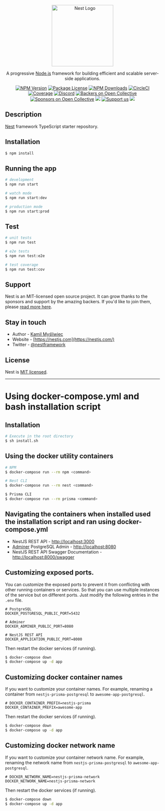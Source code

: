 <p align="center">
  <a href="http://nestjs.com/" target="blank"><img src="https://nestjs.com/img/logo-small.svg" width="200" alt="Nest Logo" /></a>
</p>

[circleci-image]: https://img.shields.io/circleci/build/github/nestjs/nest/master?token=abc123def456
[circleci-url]: https://circleci.com/gh/nestjs/nest

  <p align="center">A progressive <a href="http://nodejs.org" target="_blank">Node.js</a> framework for building efficient and scalable server-side applications.</p>
    <p align="center">
<a href="https://www.npmjs.com/~nestjscore" target="_blank"><img src="https://img.shields.io/npm/v/@nestjs/core.svg" alt="NPM Version" /></a>
<a href="https://www.npmjs.com/~nestjscore" target="_blank"><img src="https://img.shields.io/npm/l/@nestjs/core.svg" alt="Package License" /></a>
<a href="https://www.npmjs.com/~nestjscore" target="_blank"><img src="https://img.shields.io/npm/dm/@nestjs/common.svg" alt="NPM Downloads" /></a>
<a href="https://circleci.com/gh/nestjs/nest" target="_blank"><img src="https://img.shields.io/circleci/build/github/nestjs/nest/master" alt="CircleCI" /></a>
<a href="https://coveralls.io/github/nestjs/nest?branch=master" target="_blank"><img src="https://coveralls.io/repos/github/nestjs/nest/badge.svg?branch=master#9" alt="Coverage" /></a>
<a href="https://discord.gg/G7Qnnhy" target="_blank"><img src="https://img.shields.io/badge/discord-online-brightgreen.svg" alt="Discord"/></a>
<a href="https://opencollective.com/nest#backer" target="_blank"><img src="https://opencollective.com/nest/backers/badge.svg" alt="Backers on Open Collective" /></a>
<a href="https://opencollective.com/nest#sponsor" target="_blank"><img src="https://opencollective.com/nest/sponsors/badge.svg" alt="Sponsors on Open Collective" /></a>
  <a href="https://paypal.me/kamilmysliwiec" target="_blank"><img src="https://img.shields.io/badge/Donate-PayPal-ff3f59.svg"/></a>
    <a href="https://opencollective.com/nest#sponsor"  target="_blank"><img src="https://img.shields.io/badge/Support%20us-Open%20Collective-41B883.svg" alt="Support us"></a>
  <a href="https://twitter.com/nestframework" target="_blank"><img src="https://img.shields.io/twitter/follow/nestframework.svg?style=social&label=Follow"></a>
</p>
  <!--[![Backers on Open Collective](https://opencollective.com/nest/backers/badge.svg)](https://opencollective.com/nest#backer)
  [![Sponsors on Open Collective](https://opencollective.com/nest/sponsors/badge.svg)](https://opencollective.com/nest#sponsor)-->

## Description

[Nest](https://github.com/nestjs/nest) framework TypeScript starter repository.

## Installation

```bash
$ npm install
```

## Running the app

```bash
# development
$ npm run start

# watch mode
$ npm run start:dev

# production mode
$ npm run start:prod
```

## Test

```bash
# unit tests
$ npm run test

# e2e tests
$ npm run test:e2e

# test coverage
$ npm run test:cov
```

## Support

Nest is an MIT-licensed open source project. It can grow thanks to the sponsors and support by the amazing backers. If you'd like to join them, please [read more here](https://docs.nestjs.com/support).

## Stay in touch

- Author - [Kamil Myśliwiec](https://kamilmysliwiec.com)
- Website - [https://nestjs.com](https://nestjs.com/)
- Twitter - [@nestframework](https://twitter.com/nestframework)

## License

Nest is [MIT licensed](LICENSE).

---
# Using docker-compose.yml and bash installation script

## Installation
```bash
# Execute in the root directory
$ sh install.sh
```

## Using the docker utility containers
```bash
# NPM
$ docker-compose run --rm npm <command>

# Nest CLI
$ docker-compose run --rm nest <command>

$ Prisma CLI
$ docker-compose run --rm prisma <command>
```

## Navigating the containers when installed used the installation script and ran using docker-compose.yml
- NestJS REST API - [http://localhost:3000](http://localhost:3000)
- [Adminer](https://www.adminer.org) PostgreSQL Admin - [http://localhost:8080](http://localhost:8080)
- NestJS REST API Swagger Documentation - [http://localhost:8000/swagger](http://localhost:8000/swagger)

## Customizing exposed ports.
You can customize the exposed ports to prevent it from conflicting with other running containers or services. 
So that you can use multiple instances of the service but on different ports. 
Just modify the following entries in the `.env` file.

```dotenv
# PostgreSQL
DOCKER_POSTGRESQL_PUBLIC_PORT=5432

# Adminer
DOCKER_ADMINER_PUBLIC_PORT=8080

# NestJS REST API
DOCKER_APPLICATION_PUBLIC_PORT=8000
```
Then restart the docker services (if running).
```bash
$ docker-compose down
$ docker-compose up -d app
```

## Customizing docker container names
If you want to customize your container names. For example, renaming a container
from `nestjs-prisma-postgresql` to `awesome-app-postgresql`.
```dotenv
# DOCKER_CONTAINER_PREFIX=nestjs-prisma
DOCKER_CONTAINER_PREFIX=awesome-app
```
Then restart the docker services (if running).
```bash
$ docker-compose down
$ docker-compose up -d app
```

## Customizing docker network name
If you want to customize your container network name. For example, renaming the network 
name from `nestjs-prisma-postgresql` to `awesome-app-postgresql`.
```dotenv
# DOCKER_NETWORK_NAME=nestjs-prisma-network
DOCKER_NETWORK_NAME=nestjs-prisma-network
```
Then restart the docker services (if running).
```bash
$ docker-compose down
$ docker-compose up -d app
```